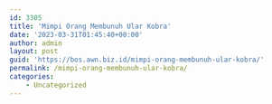 ```yaml
---
id: 3305
title: 'Mimpi Orang Membunuh Ular Kobra'
date: '2023-03-31T01:45:40+00:00'
author: admin
layout: post
guid: 'https://bos.awn.biz.id/mimpi-orang-membunuh-ular-kobra/'
permalink: /mimpi-orang-membunuh-ular-kobra/
categories:
    - Uncategorized
---
```


